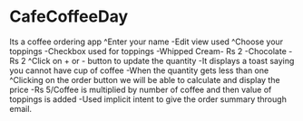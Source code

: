 # CafeCoffeeDay
Its a coffee ordering app
^Enter your name
  -Edit view used
^Choose your toppings
  -Checkbox used for toppings
  -Whipped Cream- Rs 2
  -Chocolate -Rs 2
^Click on + or - button to update the quantity
  -It displays a toast saying you cannot have cup of coffee
      -When the quantity gets less than one
^Clicking on the order button we will be able to calculate and display the price
  -Rs 5/Coffee is multiplied by number of coffee and then value of toppings is added 
  -Used implicit intent to give the order summary through email.


